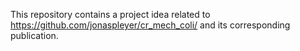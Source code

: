 This repository contains a project idea related to https://github.com/jonaspleyer/cr_mech_coli/ and
its corresponding publication.
